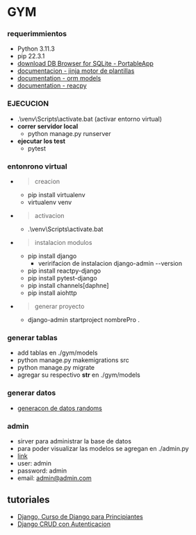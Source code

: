 # GYM

### requerimmientos

- Python 3.11.3
- pip 22.3.1
- [download DB Browser for SQLite - PortableApp](https://sqlitebrowser.org/dl/)
- [documentacion - jinja motor de plantillas](https://jinja.palletsprojects.com/en/3.1.x/)
- [documentation - orm models](https://docs.djangoproject.com/en/4.2/topics/db/models/)
- [documentation - reacpy](https://reactive-python.github.io/reactpy-django/get-started/installation/)

### EJECUCION

- .\venv\Scripts\activate.bat (activar entorno virtual)
- **correr servidor local**
  - python manage.py runserver
- **ejecutar los test**
  - pytest

### entonrono virtual

- > creacion
  - pip install virtualenv
  - virtualenv venv
- > activacion
  - .\venv\Scripts\activate.bat
- > instalacion modulos
  - pip install django
    - veririfacion de instalacion django-admin --version
  - pip install reactpy-django
  - pip install pytest-django
  - pip install channels[daphne]
  - pip install aiohttp

- > generar proyecto
  - django-admin startproject nombrePro .

### generar tablas

- add tablas en ./gym/models
- python manage.py makemigrations src
- python manage.py migrate
- agregar su respectivo __str__ en ./gym/models

### generar datos

- [generacon de datos randoms](https://www.mockaroo.com/)

### admin

- sirver para administrar la base de datos
- para poder visualizar las modelos se agregan en ./admin.py
- [link](http://127.0.0.1:8000/admin)
- user: admin
- password: admin
- email: admin@admin.com

## tutoriales

- [Django, Curso de Django para Principiantes](https://www.youtube.com/watch?v=T1intZyhXDU)
- [Django CRUD con Autenticacion](https://www.youtube.com/watch?v=e6PkGDH4wWA)
